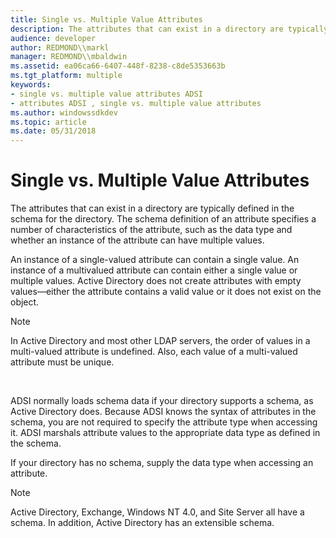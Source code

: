 ```yaml
---
title: Single vs. Multiple Value Attributes
description: The attributes that can exist in a directory are typically defined in the schema for the directory.
audience: developer
author: REDMOND\\markl
manager: REDMOND\\mbaldwin
ms.assetid: ea06ca66-6407-448f-8238-c8de5353663b
ms.tgt_platform: multiple
keywords:
- single vs. multiple value attributes ADSI
- attributes ADSI , single vs. multiple value attributes
ms.author: windowssdkdev
ms.topic: article
ms.date: 05/31/2018
---
```


# Single vs. Multiple Value Attributes

The attributes that can exist in a directory are typically defined in the schema for the directory. The schema definition of an attribute specifies a number of characteristics of the attribute, such as the data type and whether an instance of the attribute can have multiple values.

An instance of a single-valued attribute can contain a single value. An instance of a multivalued attribute can contain either a single value or multiple values. Active Directory does not create attributes with empty values—either the attribute contains a valid value or it does not exist on the object.

> [!Note]  
> In Active Directory and most other LDAP servers, the order of values in a multi-valued attribute is undefined. Also, each value of a multi-valued attribute must be unique.

 

ADSI normally loads schema data if your directory supports a schema, as Active Directory does. Because ADSI knows the syntax of attributes in the schema, you are not required to specify the attribute type when accessing it. ADSI marshals attribute values to the appropriate data type as defined in the schema.

If your directory has no schema, supply the data type when accessing an attribute.

> [!Note]  
> Active Directory, Exchange, Windows NT 4.0, and Site Server all have a schema. In addition, Active Directory has an extensible schema.

 

 

 




